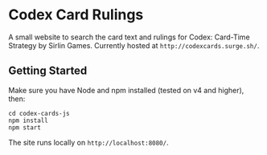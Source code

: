 # Codex Card Rulings

A small website to search the card text and rulings for Codex: Card-Time Strategy by Sirlin Games. Currently hosted at `http://codexcards.surge.sh/`.

## Getting Started

Make sure you have Node and npm installed (tested on v4 and higher), then:

```
cd codex-cards-js
npm install
npm start
```

The site runs locally on `http://localhost:8080/`.
